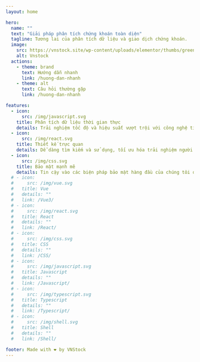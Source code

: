 ```yaml
---
layout: home

hero:
  name: ""
  text: "Giải pháp phân tích chứng khoán toàn diện"
  tagline: Tương lai của phân tích dữ liệu và giao dịch chứng khoán.
  image:
    src: https://vnstock.site/wp-content/uploads/elementor/thumbs/green-qaoyrwc3g05uwb475lk4nkjz1okn0a76hqrwam0758.png
    alt: Vnstock
  actions:
    - theme: brand
      text: Hướng dẫn nhanh
      link: /huong-dan-nhanh
    - theme: alt
      text: Câu hỏi thường gặp
      link: /huong-dan-nhanh

features:
  - icon:
      src: /img/javascript.svg
    title: Phân tích dữ liệu thời gian thực
    details: Trải nghiệm tốc độ và hiệu suất vượt trội với công nghệ tiên tiến của chúng tôi.
  - icon:
      src: /img/react.svg
    title: Thiết kế trực quan
    details: Dễ dàng tìm kiếm và sử dụng, tối ưu hóa trải nghiệm người dùng.
  - icon:
      src: /img/css.svg
    title: Bảo mật mạnh mẽ
    details: Tin cậy vào các biện pháp bảo mật hàng đầu của chúng tôi để bảo vệ dữ liệu của bạn.
  # - icon:
  #     src: /img/vue.svg
  #   title: Vue
  #   details: ""
  #   link: /Vue3/
  # - icon:
  #     src: /img/react.svg
  #   title: React
  #   details: ""
  #   link: /React/
  # - icon:
  #     src: /img/css.svg
  #   title: CSS
  #   details: ""
  #   link: /CSS/
  # - icon:
  #     src: /img/javascript.svg
  #   title: Javascript
  #   details: ""
  #   link: /Javascript/
  # - icon:
  #     src: /img/typescript.svg
  #   title: Typescript
  #   details: ""
  #   link: /Typescript/
  # - icon:
  #     src: /img/shell.svg
  #   title: Shell
  #   details: ""
  #   link: /Shell/

footer: Made with ❤️ by VNStock
---
```

